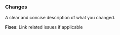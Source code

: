 ### Changes

A clear and concise description of what you changed.

**Fixes**: Link related issues if applicable
